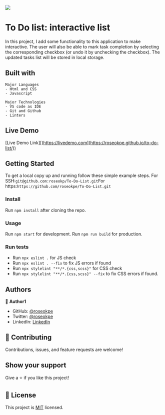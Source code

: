 ![](https://img.shields.io/badge/Microverse-blueviolet)

# To Do list: interactive list

In this project, I add some functionality to this application to make interactive. The user will also be able to mark task completion by selecting the corresponding checkbox (or undo it by unchecking the checkbox). The updated tasks list will be stored in local storage.

## Built with 
    Major Languages
    - Html and CSS
    - Javascript
    
    Major Technologies
    - VS code as IDE
    - Git and Github
    - Linters

## Live Demo

[Live Demo Link][(https://livedemo.com](https://roseokpe.github.io/to-do-list/))


## Getting Started

To get a local copy up and running follow these simple example steps. For SSH:`git@github.com:roseokp/To-Do-List.git`For https:`https://github.com/roseokpe/To-Do-List.git`

### Install
Run `npm install` after cloning the repo.

### Usage
Run `npm start` for development. Run `npm run build` for production. 

### Run tests
- Run `npx eslint .` for JS check
- Run `npx eslint . --fix` to fix JS errors if found
- Run `npx stylelint "**/*.{css,scss}"` for CSS check
- Run `npx stylelint "**/*.{css,scss}" --fix` to fix CSS errors if found.

## Authors

👤 **Author1**

- GitHub: [@roseokpe](https://github.com/roseokpe)
- Twitter: [@roseokpe](https://twitter.com/roseokpe)
- LinkedIn: [LinkedIn]()


## 🤝 Contributing

Contributions, issues, and feature requests are welcome!

## Show your support

Give a ⭐️ if you like this project!


## 📝 License

This project is [MIT](./MIT.md) licensed.
